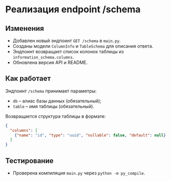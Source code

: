 # Реализация endpoint /schema

## Изменения

- Добавлен новый эндпоинт `GET /schema` в `main.py`.
- Созданы модели `ColumnInfo` и `TableSchema` для описания ответа.
- Эндпоинт возвращает список колонок таблицы из `information_schema.columns`.
- Обновлена версия API и README.

## Как работает

Эндпоинт `/schema` принимает параметры:

- `db` – алиас базы данных (обязательный);
- `table` – имя таблицы (обязательный).

Возвращается структура таблицы в формате:

```json
{
  "columns": [
    {"name": "id", "type": "uuid", "nullable": false, "default": null}
  ]
}
```

## Тестирование

- Проверена компиляция `main.py` через `python -m py_compile`.

